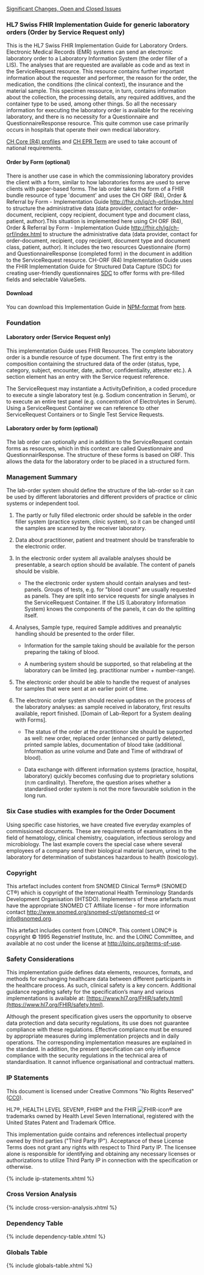 <!-- markdownlint-disable MD001 MD033 MD041 -->

<div markdown="1" class="stu-note">

  <a href="changelog.html">Significant Changes, Open and Closed Issues</a>

</div>

### HL7 Swiss FHIR Implementation Guide for generic laboratory orders (Order by Service Request only)

This is the HL7 Swiss FHIR Implementation Guide for Laboratory Orders. Electronic Medical Records (EMR) systems can send an electronic laboratory order to a Laboratory Information System (the order filler of a LIS). The analyses that are requested are available as code and as text in the ServiceRequest resource. This resource contains further important information about the requester and performer, the reason for the order, the medication, the conditions (the clinical context), the insurance and the material sample. This specimen ressource, in turn, contains information about the collection, the processing details, any required additives, and the container type to be used, among other things. So all the necessary information for executing the laboratory order is available for the receiving laboratory, and there is no necessity for a Questionnaire and QuestionnaireResponse resource. This quite common use case primarily occurs in hospitals that operate their own medical laboratory.

[CH Core (R4) profiles](https://fhir.ch/ig/ch-core/index.html) and [CH EPR Term](https://fhir.ch/ig/ch-epr-term/2.0.9/index.html) are used to take account of national requirements.

#### Order by Form (optional)

There is another use case in which the commissioning laboratory provides the client with a form, similar to how laboratories forms are used to serve clients with paper-based forms. The lab order takes the form of a FHIR bundle resource of type 'document' and uses the CH ORF (R4), Order & Referral by Form - Implementation Guide <http://fhir.ch/ig/ch-orf/index.html> to structure the administrative data (data provider, contact for order-document, recipient, copy recipient, document type and document class, patient, author).This situation is implemented here using CH ORF (R4), Order & Referral by Form - Implementation Guide <http://fhir.ch/ig/ch-orf/index.html> to structure the administrative data (data provider, contact for order-document, recipient, copy recipient, document type and document class, patient, author). It includes the two resources Questionnaire (form) and QuestionnaireResponse (completed form) in the document in addition to the ServiceRequest resource. CH-ORF (R4) Implementation Guide uses the FHIR Implementation Guide for Structured Data Capture (SDC) for creating user-friendly questionnaires [SDC](https://build.fhir.org/ig/HL7/sdc/index.html) to offer forms with pre-filled fields and selectable ValueSets.

#### Download

You can download this Implementation Guide in [NPM-format](https://confluence.hl7.org/display/FHIR/NPM+Package+Specification) from [here](https://fhir.ch/ig/ch-lab-order/package.tgz).

### Foundation

#### Laboratory order (Service Request only)

This implementation Guide uses FHIR Resources. The complete laboratory order is a bundle resource of type document. The first entry is the composition containing the structured data of the order (status, type, category, subject, encounter, date, author, confidentiality, attester etc.). A section element has an entry with the Service request reference.

The ServiceRequest may instantiate a ActivityDefinition, a coded procedure to execute a single laboratory test (e.g. Sodium concentration in Serum), or to execute an entire test panel (e.g. concentration of Electrolytes in Serum). Using a ServiceRequest Container we can reference to other ServiceRequest Containers or to Single Test Service Requests.

#### Laboratory order by form (optional)

The lab order can optionally and in addition to the ServiceRequest contain forms as resources, which in this context are called Questionnaire and QuestionnairResponse. The structure of these forms is based on ORF. This allows the data for the laboratory order to be placed in a structured form.

### Management Summary

The lab-order system should define the structure of the lab-order so it can be used by different laboratories and different providers of practice or clinic systems or independent tool.

1. The partly or fully filled electronic order should be safeble in the order filler system (practice system, clinic system), so it can be changed until the samples are scanned by the receiver laboratory.

2. Data about practitioner, patient and treatment should be transferable to the electronic order.

3. In the electronic order system all available analyses should be presentable, a search option should be available. The content of panels should be visible.
   * The the electronic order system should contain analyses and test-panels. Groups of tests, e.g. for "blood count" are usually requested as panels. They are split into service requests for single analyses in the ServiceRequest Container. If the LIS (Laboratory Information System) knows the components of the panels, it can do the splitting itself.

4. Analyses, Sample type, required Sample additives and preanalytic handling should be presented to the order filler.

   * Information for the sample taking should be available for the person preparing the taking of blood.

   * A numbering system should be supported, so that relabeling at the laboratory can be limited (eg. practitionar number + number-range).

5. The electronic order should be able to handle the request of analyses for samples that were sent at an earlier point of time.

6. The electronic order system should receive updates on the process of the laboratory analyses: as sample received in laboratory, first results available, report finished. [Domain of Lab-Report for a System dealing with Forms].

   * The status of the order at the practitionor site should be supported as well: new order, replaced order (enhanced or partly deleted), printed sample lables, documentation of blood take (additional Information as urine volume and Date and Time of withdrawl of blood).

   * Data exchange with different information systems (practice, hospital, laboratory) quickly becomes confusing due to proprietary solutions (n:m cardinality). Therefore, the question arises whether a standardised order system is not the more favourable solution in the long run.

### Six Case studies with examples for the Order Document

Using specific case histories, we have created five everyday examples of commissioned documents. These are requirements of examinations in the field of hematology, clinical chemistry, coagulation, infectious serology and microbiology. The last example covers the special case where several employees of a company send their biological material (serum, urine) to the laboratory for determination of substances hazardous to health (toxicology).

### Copyright

This artefact includes content from SNOMED Clinical Terms&reg; (SNOMED CT&reg;) which is copyright of the International Health Terminology Standards Development Organisation (IHTSDO). Implementers of these artefacts must have the appropriate SNOMED CT Affiliate license - for more information contact <http://www.snomed.org/snomed-ct/getsnomed-ct> or <info@snomed.org>.

This artefact includes content from LOINC®. This content LOINC® is copyright © 1995 Regenstrief Institute, Inc. and the LOINC Committee, and available at no cost under the license at <http://loinc.org/terms-of-use>.

### Safety Considerations

This implementation guide defines data elements, resources, formats, and methods for exchanging healthcare data between different participants in the healthcare process. As such, clinical safety is a key concern. Additional guidance regarding safety for the specification’s many and various implementations is available at: [https://www.hl7.org/FHIR/safety.html](https://www.hl7.org/FHIR/safety.html).

Although the present specification gives users the opportunity to observe data protection and data security regulations, its use does not guarantee compliance with these regulations. Effective compliance must be ensured by appropriate measures during implementation projects and in daily operations. The corresponding implementation measures are explained in the standard.
In addition, the present specification can only influence compliance with the security regulations in the technical area of standardisation. It cannot influence organisational and contractual matters.

### IP Statements

This document is licensed under Creative Commons "No Rights Reserved" ([CC0](https://creativecommons.org/publicdomain/zero/1.0/)).

HL7®, HEALTH LEVEL SEVEN®, FHIR® and the FHIR <img src="icon-fhir-16.png" alt="FHIR-icon" style="float: none; margin: 0px; padding: 0px; vertical-align: bottom"/>&reg; are trademarks owned by Health Level Seven International, registered with the United States Patent and Trademark Office.

This implementation guide contains and references intellectual property owned by third parties ("Third Party IP"). Acceptance of these License Terms does not grant any rights with respect to Third Party IP. The licensee alone is responsible for identifying and obtaining any necessary licenses or authorizations to utilize Third Party IP in connection with the specification or otherwise.

{% include ip-statements.xhtml %}

### Cross Version Analysis

{% include cross-version-analysis.xhtml %}

### Dependency Table

{% include dependency-table.xhtml %}

### Globals Table

{% include globals-table.xhtml %}
